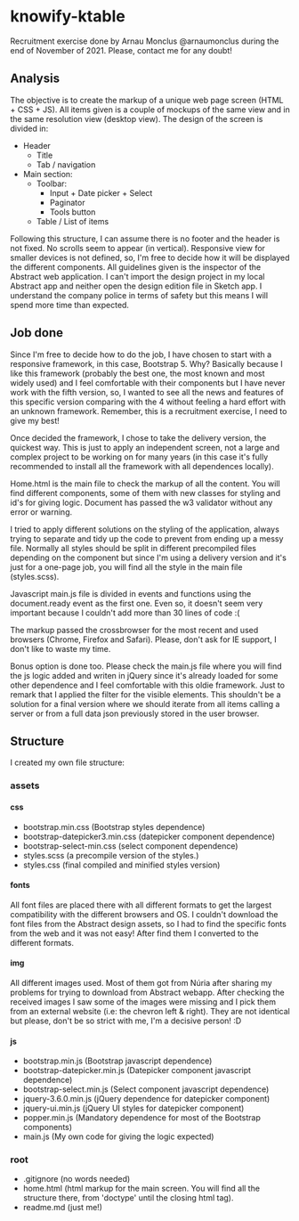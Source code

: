 # knowify-ktable
Recruitment exercise done by Arnau Monclus @arnaumonclus during the end of November of 2021. Please, contact me for any doubt!

## Analysis
The objective is to create the markup of a unique web page screen (HTML + CSS + JS). All items given is a couple of mockups of the same view and in the same resolution view (desktop view).
The design of the screen is divided in:
- Header
  - Title
  - Tab / navigation
- Main section:
  - Toolbar:
    - Input + Date picker + Select
    - Paginator
    - Tools button
  - Table / List of items

Following this structure, I can assume there is no footer and the header is not fixed. No scrolls seem to appear (in vertical). Responsive view for smaller devices is not defined, so, I'm free to decide how it will be displayed the different components.
All guidelines given is the inspector of the Abstract web application. I can't import the design project in my local Abstract app and neither open the design edition file in Sketch app. I understand the company police in terms of safety but this means I will spend more time than expected.

## Job done
Since I'm free to decide how to do the job, I have chosen to start with a responsive framework, in this case, Bootstrap 5. Why? Basically because I like this framework (probably the best one, the most known and most widely used) and I feel comfortable with their components but I have never work with the fifth version, so, I wanted to see all the news and features of this specific version comparing with the 4 without feeling a hard effort with an unknown framework. Remember, this is a recruitment exercise, I need to give my best!

Once decided the framework, I chose to take the delivery version, the quickest way. This is just to apply an independent screen, not a large and complex project to be working on for many years (in this case it's fully recommended to install all the framework with all dependences locally).

Home.html is the main file to check the markup of all the content. You will find different components, some of them with new classes for styling and id's for giving logic. Document has passed the w3 validator without any error or warning.

I tried to apply different solutions on the styling of the application, always trying to separate and tidy up the code to prevent from ending up a messy file. Normally all styles should be split in different precompiled files depending on the component but since I'm using a delivery version and it's just for a one-page job, you will find all the style in the main file (styles.scss).

Javascript main.js file is divided in events and functions using the document.ready event as the first one. Even so, it doesn't seem very important because I couldn't add more than 30 lines of code :(

The markup passed the crossbrowser for the most recent and used browsers (Chrome, Firefox and Safari). Please, don't ask for IE support, I don't like to waste my time.

Bonus option is done too. Please check the main.js file where you will find the js logic added and writen in jQuery since it's already loaded for some other dependence and I feel comfortable with this oldie framework. Just to remark that I applied the filter for the visible elements. This shouldn't be a solution for a final version where we should iterate from all items calling a server or from a full data json previously stored in the user browser.

## Structure
I created my own file structure:
### assets
#### css
- bootstrap.min.css (Bootstrap styles dependence)
- bootstrap-datepicker3.min.css (datepicker component dependence)
- bootstrap-select-min.css (select component dependence)
- styles.scss (a precompile version of the styles.)
- styles.css (final compiled and minified styles version)
#### fonts
All font files are placed there with all different formats to get the largest compatibility with the different browsers and OS. I couldn't download the font files from the Abstract design assets, so I had to find the specific fonts from the web and it was not easy! After find them I converted to the different formats.
#### img
All different images used. Most of them got from Núria after sharing my problems for trying to download from Abstract webapp. After checking the received images I saw some of the images were missing and I pick them from an external website (i.e: the chevron left & right). They are not identical but please, don't be so strict with me, I'm a decisive person! :D
#### js
- bootstrap.min.js (Bootstrap javascript dependence)
- bootstrap-datepicker.min.js (Datepicker component javascript dependence)
- bootstrap-select.min.js (Select component javascript dependence)
- jquery-3.6.0.min.js (jQuery dependence for datepicker component)
- jquery-ui.min.js (jQuery UI styles for datepicker component)
- popper.min.js (Mandatory dependence for most of the Bootstrap components)
- main.js (My own code for giving the logic expected)
### root
- .gitignore (no words needed)
- home.html (html markup for the main screen. You will find all the structure there, from 'doctype' until the closing html tag).
- readme.md (just me!)


